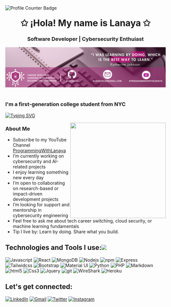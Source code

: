 <!-- Github Views -->
<img align="left" src="https://komarev.com/ghpvc/?username=LanayaC&color=ff69b4" alt="Profile Counter Badge"/>
<!-- Introduction -->
<h1 align="center">✩ ¡Hola! My name is Lanaya ✩ </h1>
<h3 align="center">Software Developer | Cybersecurity Enthuiast </h3>

<div align="center">
  <img src ="./banner.png" />
</div>

<br/>
 
### I'm a first-generation college student from NYC 
<!-- Animation Typing -->
[![Typing SVG](https://readme-typing-svg.demolab.com?font=Montserrat&size=23&duration=3500&pause=1000&color=F76CB1FB&width=435&lines=My+name+is+Lanaya;I+am+passionate+about+;Cybersecurity;Front+End+Engineering;Community+Engagement+)](https://git.io/typing-svg)
<!-- Image Gifs -->
<img width="300px" height="300px" src="typing.gif" align="right" />

<!-- About Me Section -->
### About Me
- Subscribe to my YouTube Channel [ProgrammingWithLanaya](https://www.youtube.com/@ProgrammingWithLanaya)
- I’m currently working on cybersecurity and AI-related projects
- I enjoy learning something new every day
- I’m open to collaborating on research-based or impact-driven development projects
- I’m looking for support and mentorship in cybersecurity engineering
- Feel free to ask me about tech career switching, cloud security, or machine learning fundamentals
- Tip I live by: Learn by doing. Share what you build.

<!-- Skills Icon -->
## Technologies and Tools I use:<img src = "https://media2.giphy.com/media/QssGEmpkyEOhBCb7e1/giphy.gif?cid=ecf05e47a0n3gi1bfqntqmob8g9aid1oyj2wr3ds3mg700bl&rid=giphy.gif" width = 32px>
<p>
<img alt="Javascript" src="https://img.shields.io/badge/JavaScript-323330?style=for-the-badge&logo=javascript&logoColor=F7DF1E"  height="25px"/>
<img alt="React" src="https://img.shields.io/badge/React-20232A?style=for-the-badge&logo=react&logoColor=61DAFB" height="25px"/>
<img alt="MongoDB" src="https://img.shields.io/badge/-MongoDB-13aa52?style=flat-square&logo=mongodb&logoColor=white"  height="25px"/>
<img alt="Nodejs" src="https://img.shields.io/badge/-Nodejs-43853d?style=flat-square&logo=Node.js&logoColor=white"  height="25px"/>
<img alt="npm" src="https://img.shields.io/badge/NPM-%23000000.svg?style=for-the-badge&logo=npm&logoColor=white" height="25px"/>
 <img alt="Express" src="https://img.shields.io/badge/express.js-%23404d59.svg?style=for-the-badge&logo=express&logoColor=%2361DAFB" height="25px"/>
<img alt="Tailwidcss" src="https://img.shields.io/badge/Tailwind_CSS-38B2AC?style=for-the-badge&logo=tailwind-css&logoColor=white" height="25px"/>
<img alt="Bootstrap" src="https://img.shields.io/badge/Bootstrap-563D7C?style=for-the-badge&logo=bootstrap&logoColor=white" height="25px"/>
<img alt="Material UI" src="https://img.shields.io/badge/Material--UI-0081CB?style=for-the-badge&logo=material-ui&logoColor=white" height="25px"/>
<img alt="Python" src="https://img.shields.io/badge/Python-14354C?style=for-the-badge&logo=python&logoColor=white" height="25px"/>
<img alt="PHP" src="https://img.shields.io/badge/PHP-777BB4?logo=php&logoColor=white" height="25px"/>
<img alt="Markdown" src="https://img.shields.io/badge/Markdown-000000?style=for-the-badge&logo=markdown&logoColor=white"  height="25px"/>
<img alt="html5" src="https://img.shields.io/badge/HTML5-E34F26?style=for-the-badge&logo=html5&logoColor=white" height="25px"/>
<img alt="Css3" src="https://img.shields.io/badge/CSS3-1572B6?style=for-the-badge&logo=css3&logoColor=white" height="25px"/>
<img alt="Jquery" src="https://img.shields.io/badge/jquery-%230769AD.svg?style=for-the-badge&logo=jquery&logoColor=white" height="25px"/>
<img alt="git" src="https://img.shields.io/badge/-Git-F05032?style=flat-square&logo=git&logoColor=white" height="25px"/>
<img alt="WireShark" src="https://img.shields.io/badge/Wireshark-1679A7?style=for-the-badge&logo=wireshark&logoColor=1679A7&labelColor=white%22%3E" height="25px"/>
 <img alt="Heroku" src="https://img.shields.io/badge/-Heroku-430098?style=flat-square&logo=heroku&logoColor=white" height="25px"/>
</p>

##  Let's get connected:
<p > 
  <a href="https://linkedin.com/in/lanayacarbonell/" target="_blank"><img alt="LinkedIn" src="https://img.shields.io/badge/linkedin-%230077B5.svg?&style=for-the-badge&logo=linkedin&logoColor=white"  height="30px"/></a> 
  <a href="mailto:lanayacarbonell@gmail.com" target="_blank"><img alt="Gmail" src="https://img.shields.io/badge/Gmail-D14836?style=for-the-badge&logo=gmail&logoColor=white"  height="30px"/></a> 
	<a href="https://www.youtube.com/@ProgrammingWithLanaya" target="_blank"><img alt="Twitter" src="https://img.shields.io/badge/YouTube-%23FF0000.svg?style=for-the-badge&logo=YouTube&logoColor=white"  height="30px"/></a>  
	<a href="https://www.instagram.com/lanaya_carbonell/" target="_blank"><img alt="Instagram" src="https://img.shields.io/badge/Instagram-E4405F?style=for-the-badge&logo=instagram&logoColor=white"  height="30px"/></a>
</p>

